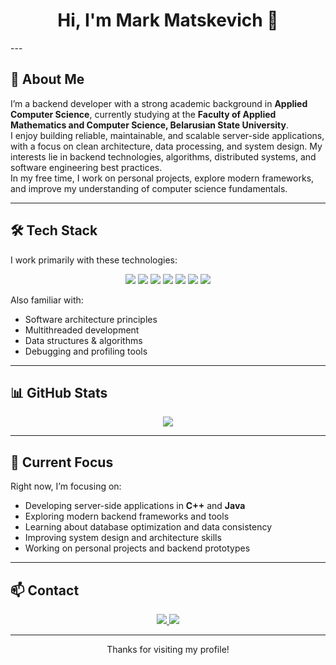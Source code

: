 <h1 align="center">Hi, I'm Mark Matskevich 👋</h1>
---

## 📖 About Me

I’m a backend developer with a strong academic background in **Applied Computer Science**, currently studying at the **Faculty of Applied Mathematics and Computer Science, Belarusian State University**.  
I enjoy building reliable, maintainable, and scalable server-side applications, with a focus on clean architecture, data processing, and system design. My interests lie in backend technologies, algorithms, distributed systems, and software engineering best practices.  
In my free time, I work on personal projects, explore modern frameworks, and improve my understanding of computer science fundamentals.

---

## 🛠️ Tech Stack

I work primarily with these technologies:

<p align="center">
  <img src="https://img.shields.io/badge/C++-00599C?style=for-the-badge&logo=c%2B%2B&logoColor=white"/>
  <img src="https://img.shields.io/badge/Java-007396?style=for-the-badge&logo=java&logoColor=white"/>
  <img src="https://img.shields.io/badge/C%23-239120?style=for-the-badge&logo=c-sharp&logoColor=white"/>
  <img src="https://img.shields.io/badge/Swift-FA7343?style=for-the-badge&logo=swift&logoColor=white"/>
  <img src="https://img.shields.io/badge/Objective--C-438EFF?style=for-the-badge&logo=apple&logoColor=white"/>
  <img src="https://img.shields.io/badge/PostgreSQL-4169E1?style=for-the-badge&logo=postgresql&logoColor=white"/>
  <img src="https://img.shields.io/badge/REST-00599C?style=for-the-badge&logo=rest&logoColor=white"/>
</p>

Also familiar with:
- Software architecture principles
- Multithreaded development
- Data structures & algorithms
- Debugging and profiling tools

---

## 📊 GitHub Stats

<p align="center">
  <img src="https://github-readme-stats.vercel.app/api/top-langs/?username=2342mark&layout=compact&theme=tokyonight"/>
</p>

---

## 🎯 Current Focus

Right now, I’m focusing on:

- Developing server-side applications in **C++** and **Java**
- Exploring modern backend frameworks and tools
- Learning about database optimization and data consistency
- Improving system design and architecture skills
- Working on personal projects and backend prototypes

---

## 📫 Contact

<p align="center">
  <a href="https://t.me/mark_mackevich">
    <img src="https://img.shields.io/badge/Telegram-0088cc?style=for-the-badge&logo=telegram&logoColor=white"/>
  </a>
  <a href="mailto:2342mark@gmail.com">
    <img src="https://img.shields.io/badge/Gmail-c14438?style=for-the-badge&logo=gmail&logoColor=white"/>
  </a>
</p>

---

<p align="center">Thanks for visiting my profile!</p>
